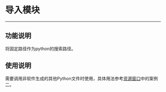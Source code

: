 # 导入模块
---
## 功能说明
将固定路径作为python的搜索路径。

## 使用说明
需要调用非软件生成的其他Python文件时使用，具体用法参考[资源窗口](../../2.8.md)中的案例二。